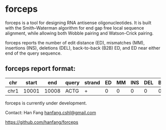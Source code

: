 forceps
==============
forceps is a tool for designing RNA antisense oligonucleotides. It is built with the Smith–Waterman algorithm for end gap free local sequence alignment, while allowing both Wobble pairing and Watson-Crick pairing. 

forceps reports the number of edit distance (ED), mismatches (MM), insertions (INS), deletions (DEL), back-to-back (B2B) ED, and ED near either end of the query sequence.

## forceps report format:

| chr | start | end | query | strand | ED | MM | INS | DEL | B2B | near_edge | Wobble |
| --- | ----- | --- | ----- | ------ | -- | -- | --- | --- | --- | --------- | ------ |
| chr1| 10001 | 10008| ACTG | +      | 0  | 0  |  0  |  0  | 0   | 0         | 0      |

forceps is currently under development.

Contact: Han Fang hanfang.cshl@gmail.com

https://github.com/hanfang/forceps
